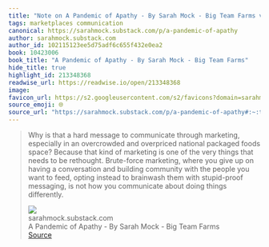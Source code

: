 ```yaml
---
title: "Note on A Pandemic of Apathy - By Sarah Mock - Big Team Farms via sarahmock.substack.com"
tags: marketplaces communication
canonical: https://sarahmock.substack.com/p/a-pandemic-of-apathy
author: sarahmock.substack.com
author_id: 102115123ee5d75adf6c655f432e0ea2
book: 10423006
book_title: "A Pandemic of Apathy - By Sarah Mock - Big Team Farms"
hide_title: true
highlight_id: 213348368
readwise_url: https://readwise.io/open/213348368
image: 
favicon_url: https://s2.googleusercontent.com/s2/favicons?domain=sarahmock.substack.com
source_emoji: 🌐
source_url: "https://sarahmock.substack.com/p/a-pandemic-of-apathy#:~:text=Why%20is%20that,doing%20things%20differently."
---
```


> Why is that a hard message to communicate through marketing, especially in an overcrowded and overpriced national packaged foods space? Because that kind of marketing is one of the very things that needs to be rethought. Brute-force marketing, where you give up on having a conversation and building community with the people you want to feed, opting instead to brainwash them with stupid-proof messaging, is not how you communicate about doing things differently.
> <div class="quoteback-footer"><div class="quoteback-avatar"><img class="mini-favicon" src="https://s2.googleusercontent.com/s2/favicons?domain=sarahmock.substack.com"></div><div class="quoteback-metadata"><div class="metadata-inner"><span style="display:none">FROM:</span><div aria-label="sarahmock.substack.com" class="quoteback-author"> sarahmock.substack.com</div><div aria-label="A Pandemic of Apathy - By Sarah Mock - Big Team Farms" class="quoteback-title"> A Pandemic of Apathy - By Sarah Mock - Big Team Farms</div></div></div><div class="quoteback-backlink"><a target="_blank" aria-label="go to the full text of this quotation" rel="noopener" href="https://sarahmock.substack.com/p/a-pandemic-of-apathy#:~:text=Why%20is%20that,doing%20things%20differently." class="quoteback-arrow"> Source</a></div></div>